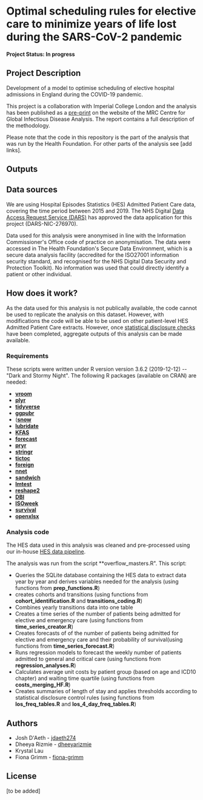 # Optimal scheduling rules for elective care to minimize years of life lost during the SARS-CoV-2 pandemic

#### Project Status: In progress

## Project Description

Development of a model to optimise scheduling of elective hospital admissions in England during the COVID-19 pandemic. 

This project is a collaboration with Imperial College London and the analysis has been published as a [pre-print](https://www.imperial.ac.uk/mrc-global-infectious-disease-analysis/covid-19/report-40-hospital-scheduling/) on the website of the MRC Centre for Global Infectious Disease Analysis. The report contains a full description of the methodology. 

Please note that the code in this repository is the part of the analysis that was run by the Health Foundation. For other parts of the analysis see [add links]. 

## Outputs

## Data sources

We are using Hospital Episodes Statistics (HES) Admitted Patient Care data, covering the time period between 2015 and 2019. The NHS Digital [Data Access Request Service (DARS)](https://digital.nhs.uk/services/data-access-request-service-dars) has approved the data application for this project (DARS-NIC-276970).

Data used for this analysis were anonymised in line with the Information Commissioner's Office code of practice on anonymisation. The data were accessed in The Health Foundation's Secure Data Environment, which is a secure data analysis facility (accredited for the ISO27001 information security standard, and recognised for the NHS Digital Data Security and Protection Toolkit). No information was used that could directly identify a patient or other individual. 

## How does it work?

As the data used for this analysis is not publically available, the code cannot be used to replicate the analysis on this dataset. However, with modifications the code will be able to be used on other patient-level HES Admitted Patient Care extracts. However, once [statistical disclosure checks](https://ukdataservice.ac.uk/media/622521/thf_datareport_aw_web.pdf) have been completed, aggregate outputs of this analysis can be made available.
 

### Requirements

These scripts were written under R version version 3.6.2 (2019-12-12) -- "Dark and Stormy Night".
The following R packages (available on CRAN) are needed: 

* [**vroom**](https://cran.r-project.org/web/packages/vroom/index.html)
* [**plyr**](https://cran.r-project.org/web/packages/plyr/index.html)
* [**tidyverse**](https://www.tidyverse.org/)
* [**ggpubr**](https://cran.r-project.org/web/packages/ggpubr/index.html)
* ([**snow**](https://cran.r-project.org/web/packages/snow/index.html)
* [**lubridate**](https://cran.r-project.org/web/packages/lubridate/vignettes/lubridate.html)
* [**KFAS**](https://cran.r-project.org/web/packages/KFAS/index.html)
* [**forecast**](https://cran.r-project.org/web/packages/forecast/index.html)
* [**pryr**](https://cran.r-project.org/web/packages/pryr/index.html)
* [**stringr**](https://cran.r-project.org/web/packages/stringr/index.html)
* [**tictoc**](https://cran.r-project.org/web/packages/tictoc/index.html)
* [**foreign**](https://cran.r-project.org/web/packages/foreign/index.html)
* [**nnet**](https://cran.r-project.org/web/packages/nnet/index.html)
* [**sandwich**](https://cran.r-project.org/web/packages/sandwich/index.html) 
* [**lmtest**](https://cran.r-project.org/web/packages/lmtest/index.html)
* [**reshape2**](https://cran.r-project.org/web/packages/reshape2/index.html)
* [**DBI**](https://cran.r-project.org/web/packages/DBI/index.html)
* [**ISOweek**](https://cran.r-project.org/web/packages/ISOweek/index.html)
* [**survival**](https://cran.r-project.org/web/packages/survival/index.html)
* [**openxlsx**](https://cran.r-project.org/web/packages/openxlsx/index.html)

### Analysis code

The HES data used in this analysis was cleaned and pre-processed using our in-house [HES data pipeline](https://github.com/HFAnalyticsLab/HES_pipeline). 

The analysis was run from the script **overflow_masters.R". This script:

* Queries the SQLite database containing the HES data to extract data year by year and derives variables needed for the analysis (using functions from **prep_functions.R**)
* creates cohorts and transitions (using functions from **cohort_identification.R** and **transitions_coding.R**)
* Combines yearly transitions data into one table
* Creates a time series of the number of patients being admitted for elective and emergency care (using functions from **time_series_creator.R**)
* Creates forecasts of of the number of patients being admitted for elective and emergency care and their probability of survival(using functions from **time_series_forecast.R**)
* Runs regression models to forecast the weekly number of patients admitted to general and critical care (using functions from **regression_analyses.R**)
* Calculates average unit costs by patient group (based on age and ICD10 chapter) and waiting time quartile (using functions from **costs_merging_HF.R**)
* Creates summaries of length of stay and applies thresholds according to statistical disclosure control rules (using functions from **los_freq_tables.R** and **los_4_day_freq_tables.R**)

 
## Authors
* Josh D'Aeth - [jdaeth274](https://github.com/jdaeth274)
* Dheeya Rizmie - [dheeyarizmie](https://github.com/dheeyarizmie)
* Krystal Lau
* Fiona Grimm - [fiona-grimm](https://github.com/fiona-grimm)

## License
[to be added]
